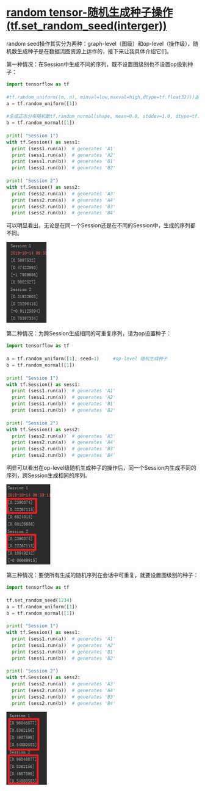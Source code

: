# [random tensor-随机生成种子操作(tf.set_random_seed(interger))](https://www.cnblogs.com/happy-sir/p/11530528.html)

random seed操作其实分为两种：graph-level（图级）和op-level（操作级），随机数生成种子是在数据流图资源上运作的，接下来让我具体介绍它们。

第一种情况：在Session中生成不同的序列，既不设置图级别也不设置op级别种子：

```python
import tensorflow as tf

#tf.random_uniform((m, n), minval=low,maxval=high,dtype=tf.float32)))返回m*n的矩阵，产生于low和high之间，产生的值是均匀分布的。
a = tf.random_uniform([1])

#生成正态分布随机数tf.random_normal(shape, mean=0.0, stddev=1.0, dtype=tf.float32, seed=None, name=None)
b = tf.random_normal([1])

print( "Session 1")
with tf.Session() as sess1:
  print (sess1.run(a))  # generates 'A1'
  print (sess1.run(a))  # generates 'A2'
  print (sess1.run(b))  # generates 'B1'
  print (sess1.run(b))  # generates 'B2'
 
print( "Session 2")
with tf.Session() as sess2:
  print (sess2.run(a))  # generates 'A3'
  print (sess2.run(a))  # generates 'A4'
  print (sess2.run(b))  # generates 'B3'
  print (sess2.run(b))  # generates 'B4'
```

可以明显看出，无论是在同一个Session还是在不同的Session中，生成的序列都不同。

![运行结果](Snipaste_2019-10-14_09-56-58.jpg)





第二种情况：为跨Session生成相同的可重复序列，请为op设置种子：

```python
import tensorflow as tf
 
a = tf.random_uniform([1], seed=1)     #op-level 随机生成种子
b = tf.random_normal([1])
 
print( "Session 1")
with tf.Session() as sess1:
  print (sess1.run(a))  # generates 'A1'
  print (sess1.run(a))  # generates 'A2'
  print (sess1.run(b))  # generates 'B1'
  print (sess1.run(b))  # generates 'B2'
 
print( "Session 2")
with tf.Session() as sess2:
  print (sess2.run(a))  # generates 'A3'
  print (sess2.run(a))  # generates 'A4'
  print (sess2.run(b))  # generates 'B3'
  print (sess2.run(b))  # generates 'B4'
```

明显可以看出在op-level级随机生成种子的操作后，同一个Session内生成不同的序列，跨Session生成相同的序列。

![运行结果](Snipaste_2019-10-14_09-59-32.jpg)









第三种情况：要使所有生成的随机序列在会话中可重复，就要设置图级别的种子：

```python
import tensorflow as tf
 
tf.set_random_seed(1234)
a = tf.random_uniform([1])
b = tf.random_normal([1])
 
print( "Session 1")
with tf.Session() as sess1:
  print (sess1.run(a))  # generates 'A1'
  print (sess1.run(a))  # generates 'A2'
  print (sess1.run(b))  # generates 'B1'
  print (sess1.run(b))  # generates 'B2'
 
print( "Session 2")
with tf.Session() as sess2:
  print (sess2.run(a))  # generates 'A3'
  print (sess2.run(a))  # generates 'A4'
  print (sess2.run(b))  # generates 'B3'
  print (sess2.run(b))  # generates 'B4'
```

![](Snipaste_2019-10-14_10-09-00.jpg)
